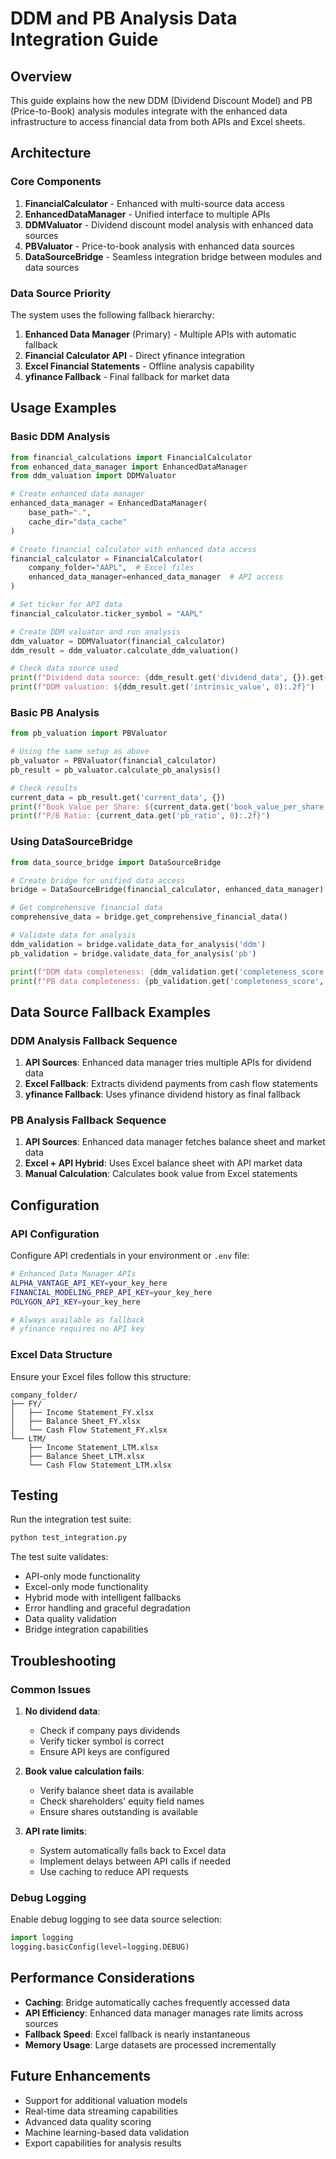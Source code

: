 # DDM and PB Analysis Data Integration Guide

## Overview

This guide explains how the new DDM (Dividend Discount Model) and PB (Price-to-Book) analysis modules integrate with the enhanced data infrastructure to access financial data from both APIs and Excel sheets.

## Architecture

### Core Components

1. **FinancialCalculator** - Enhanced with multi-source data access
2. **EnhancedDataManager** - Unified interface to multiple APIs
3. **DDMValuator** - Dividend discount model analysis with enhanced data sources
4. **PBValuator** - Price-to-book analysis with enhanced data sources
5. **DataSourceBridge** - Seamless integration bridge between modules and data sources

### Data Source Priority

The system uses the following fallback hierarchy:

1. **Enhanced Data Manager** (Primary) - Multiple APIs with automatic fallback
2. **Financial Calculator API** - Direct yfinance integration
3. **Excel Financial Statements** - Offline analysis capability
4. **yfinance Fallback** - Final fallback for market data

## Usage Examples

### Basic DDM Analysis

```python
from financial_calculations import FinancialCalculator
from enhanced_data_manager import EnhancedDataManager
from ddm_valuation import DDMValuator

# Create enhanced data manager
enhanced_data_manager = EnhancedDataManager(
    base_path=".",
    cache_dir="data_cache"
)

# Create financial calculator with enhanced data access
financial_calculator = FinancialCalculator(
    company_folder="AAPL",  # Excel files
    enhanced_data_manager=enhanced_data_manager  # API access
)

# Set ticker for API data
financial_calculator.ticker_symbol = "AAPL"

# Create DDM valuator and run analysis
ddm_valuator = DDMValuator(financial_calculator)
ddm_result = ddm_valuator.calculate_ddm_valuation()

# Check data source used
print(f"Dividend data source: {ddm_result.get('dividend_data', {}).get('data_source_used')}")
print(f"DDM valuation: ${ddm_result.get('intrinsic_value', 0):.2f}")
```

### Basic PB Analysis

```python
from pb_valuation import PBValuator

# Using the same setup as above
pb_valuator = PBValuator(financial_calculator)
pb_result = pb_valuator.calculate_pb_analysis()

# Check results
current_data = pb_result.get('current_data', {})
print(f"Book Value per Share: ${current_data.get('book_value_per_share', 0):.2f}")
print(f"P/B Ratio: {current_data.get('pb_ratio', 0):.2f}")
```

### Using DataSourceBridge

```python
from data_source_bridge import DataSourceBridge

# Create bridge for unified data access
bridge = DataSourceBridge(financial_calculator, enhanced_data_manager)

# Get comprehensive financial data
comprehensive_data = bridge.get_comprehensive_financial_data()

# Validate data for analysis
ddm_validation = bridge.validate_data_for_analysis('ddm')
pb_validation = bridge.validate_data_for_analysis('pb')

print(f"DDM data completeness: {ddm_validation.get('completeness_score', 0):.1%}")
print(f"PB data completeness: {pb_validation.get('completeness_score', 0):.1%}")
```

## Data Source Fallback Examples

### DDM Analysis Fallback Sequence

1. **API Sources**: Enhanced data manager tries multiple APIs for dividend data
2. **Excel Fallback**: Extracts dividend payments from cash flow statements
3. **yfinance Fallback**: Uses yfinance dividend history as final fallback

### PB Analysis Fallback Sequence

1. **API Sources**: Enhanced data manager fetches balance sheet and market data
2. **Excel + API Hybrid**: Uses Excel balance sheet with API market data
3. **Manual Calculation**: Calculates book value from Excel statements

## Configuration

### API Configuration

Configure API credentials in your environment or `.env` file:

```bash
# Enhanced Data Manager APIs
ALPHA_VANTAGE_API_KEY=your_key_here
FINANCIAL_MODELING_PREP_API_KEY=your_key_here
POLYGON_API_KEY=your_key_here

# Always available as fallback
# yfinance requires no API key
```

### Excel Data Structure

Ensure your Excel files follow this structure:
```
company_folder/
├── FY/
│   ├── Income Statement_FY.xlsx
│   ├── Balance Sheet_FY.xlsx
│   └── Cash Flow Statement_FY.xlsx
└── LTM/
    ├── Income Statement_LTM.xlsx
    ├── Balance Sheet_LTM.xlsx
    └── Cash Flow Statement_LTM.xlsx
```

## Testing

Run the integration test suite:

```bash
python test_integration.py
```

The test suite validates:
- API-only mode functionality
- Excel-only mode functionality  
- Hybrid mode with intelligent fallbacks
- Error handling and graceful degradation
- Data quality validation
- Bridge integration capabilities

## Troubleshooting

### Common Issues

1. **No dividend data**: 
   - Check if company pays dividends
   - Verify ticker symbol is correct
   - Ensure API keys are configured

2. **Book value calculation fails**:
   - Verify balance sheet data is available
   - Check shareholders' equity field names
   - Ensure shares outstanding is available

3. **API rate limits**:
   - System automatically falls back to Excel data
   - Implement delays between API calls if needed
   - Use caching to reduce API requests

### Debug Logging

Enable debug logging to see data source selection:

```python
import logging
logging.basicConfig(level=logging.DEBUG)
```

## Performance Considerations

- **Caching**: Bridge automatically caches frequently accessed data
- **API Efficiency**: Enhanced data manager manages rate limits across sources
- **Fallback Speed**: Excel fallback is nearly instantaneous
- **Memory Usage**: Large datasets are processed incrementally

## Future Enhancements

- Support for additional valuation models
- Real-time data streaming capabilities
- Advanced data quality scoring
- Machine learning-based data validation
- Export capabilities for analysis results